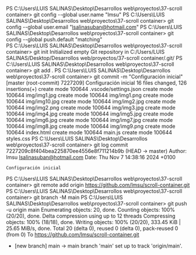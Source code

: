 PS C:\Users\LUIS SALINAS\Desktop\Desarrollos web\proyectos\37-scroll container> git config --global user.name "lmsu"
PS C:\Users\LUIS SALINAS\Desktop\Desarrollos web\proyectos\37-scroll container> git config --global user.email "lsalinasuban@hotmail.com"
PS C:\Users\LUIS SALINAS\Desktop\Desarrollos web\proyectos\37-scroll container> git config --global push.default "matching"              
PS C:\Users\LUIS SALINAS\Desktop\Desarrollos web\proyectos\37-scroll container> git init
Initialized empty Git repository in C:/Users/LUIS SALINAS/Desktop/Desarrollos web/proyectos/37-scroll container/.git/
PS C:\Users\LUIS SALINAS\Desktop\Desarrollos web\proyectos\37-scroll container> git add .
PS C:\Users\LUIS SALINAS\Desktop\Desarrollos web\proyectos\37-scroll container> git commit -m "Configuración inicial"
[master (root-commit) 7227209] Configuración inicial
 16 files changed, 126 insertions(+)
 create mode 100644 .vscode/settings.json
 create mode 100644 img/img1.jpg
 create mode 100644 img/img1.png
 create mode 100644 img/img10.jpg
 create mode 100644 img/img2.jpg
 create mode 100644 img/img2.png
 create mode 100644 img/img3.jpg
 create mode 100644 img/img4.jpg
 create mode 100644 img/img5.jpg
 create mode 100644 img/img6.jpg
 create mode 100644 img/img7.jpg
 create mode 100644 img/img8.jpg
 create mode 100644 img/img9.png
 create mode 100644 index.html
 create mode 100644 main.js
 create mode 100644 styles.css
PS C:\Users\LUIS SALINAS\Desktop\Desarrollos web\proyectos\37-scroll container> git log
commit 7227209c8f404bea225870ee4556e8f711214b9b (HEAD -> master)
Author: lmsu <lsalinasuban@hotmail.com>
Date:   Thu Nov 7 14:38:16 2024 +0100

    Configuración inicial
PS C:\Users\LUIS SALINAS\Desktop\Desarrollos web\proyectos\37-scroll container> git remote add origin https://github.com/lmsu/scroll-container.git
PS C:\Users\LUIS SALINAS\Desktop\Desarrollos web\proyectos\37-scroll container> git branch -M main
PS C:\Users\LUIS SALINAS\Desktop\Desarrollos web\proyectos\37-scroll container> git push -u origin main
Enumerating objects: 20, done.
Counting objects: 100% (20/20), done.
Delta compression using up to 12 threads
Compressing objects: 100% (18/18), done.
Writing objects: 100% (20/20), 333.45 KiB | 25.65 MiB/s, done.
Total 20 (delta 0), reused 0 (delta 0), pack-reused 0 (from 0)
To https://github.com/lmsu/scroll-container.git
 * [new branch]      main -> main
branch 'main' set up to track 'origin/main'.
